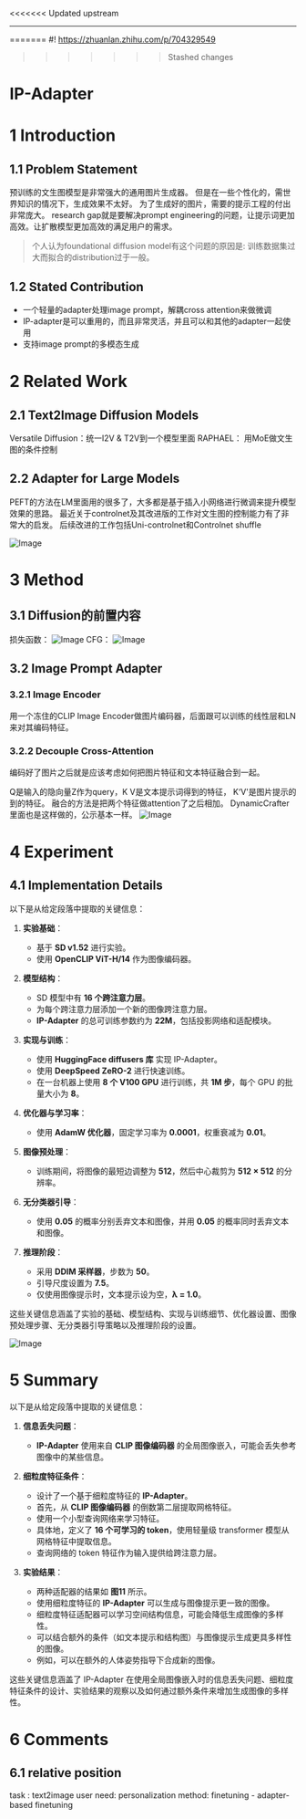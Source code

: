 <<<<<<< Updated upstream

---
=======
#! https://zhuanlan.zhihu.com/p/704329549
<!-- ---
>>>>>>> Stashed changes
Date: 2024-06-19
Title: IP-adapter
dg-publish: true
tags:
<<<<<<< Updated upstream
  - Diffusion 
  - Personalization
---

=======
  - Diffusion
  - Personalization
--- -->
>>>>>>> Stashed changes

# IP-Adapter
# 1 Introduction

## 1.1 Problem Statement
预训练的文生图模型是非常强大的通用图片生成器。 但是在一些个性化的，需世界知识的情况下，生成效果不太好。 为了生成好的图片，需要的提示工程的付出非常庞大。 research gap就是要解决prompt engineering的问题，让提示词更加高效。让扩散模型更加高效的满足用户的需求。 


> 个人认为foundational diffusion model有这个问题的原因是: 训练数据集过大而拟合的distribution过于一般。 


## 1.2 Stated Contribution

- 一个轻量的adapter处理image prompt，解耦cross attention来做微调
- IP-adapter是可以重用的，而且非常灵活，并且可以和其他的adapter一起使用
- 支持image prompt的多模态生成
# 2 Related Work

## 2.1 Text2Image Diffusion Models
Versatile Diffusion：统一I2V & T2V到一个模型里面
RAPHAEL： 用MoE做文生图的条件控制


## 2.2 Adapter for Large Models

PEFT的方法在LM里面用的很多了，大多都是基于插入小网络进行微调来提升模型效果的思路。 最近关于controlnet及其改进版的工作对文生图的控制能力有了非常大的启发。 后续改进的工作包括Uni-controlnet和Controlnet shuffle

![Image](https://pic4.zhimg.com/80/v2-debfd5b54c12486d19a9a25b20de8a4d.png)

# 3 Method

## 3.1 Diffusion的前置内容
损失函数：
![Image](https://pic4.zhimg.com/80/v2-606771b80835ff647d48c3289c6e43d4.png)
CFG：
![Image](https://pic4.zhimg.com/80/v2-c4e6c1d318d455c68dc98ea9889f7296.png)

## 3.2 Image Prompt Adapter

### 3.2.1 Image Encoder
用一个冻住的CLIP Image Encoder做图片编码器，后面跟可以训练的线性层和LN来对其编码特征。

### 3.2.2 Decouple Cross-Attention

编码好了图片之后就是应该考虑如何把图片特征和文本特征融合到一起。 

Q是输入的隐向量Z作为query，K V是文本提示词得到的特征， K‘V'是图片提示的到的特征。 融合的方法是把两个特征做attention了之后相加。 DynamicCrafter里面也是这样做的，公示基本一样。 
![Image](https://pic4.zhimg.com/80/v2-686e74a6c7c3205e79b789152baa1caf.png)

# 4 Experiment
## 4.1 Implementation Details 

以下是从给定段落中提取的关键信息：

1. **实验基础**：
   - 基于 **SD v1.52** 进行实验。
   - 使用 **OpenCLIP ViT-H/14** 作为图像编码器。

2. **模型结构**：
   - SD 模型中有 **16 个跨注意力层**。
   - 为每个跨注意力层添加一个新的图像跨注意力层。
   - **IP-Adapter** 的总可训练参数约为 **22M**，包括投影网络和适配模块。

3. **实现与训练**：
   - 使用 **HuggingFace diffusers 库** 实现 IP-Adapter。
   - 使用 **DeepSpeed ZeRO-2** 进行快速训练。
   - 在一台机器上使用 **8 个 V100 GPU** 进行训练，共 **1M 步**，每个 GPU 的批量大小为 **8**。

4. **优化器与学习率**：
   - 使用 **AdamW 优化器**，固定学习率为 **0.0001**，权重衰减为 **0.01**。

5. **图像预处理**：
   - 训练期间，将图像的最短边调整为 **512**，然后中心裁剪为 **512 × 512** 的分辨率。

6. **无分类器引导**：
   - 使用 **0.05** 的概率分别丢弃文本和图像，并用 **0.05** 的概率同时丢弃文本和图像。

7. **推理阶段**：
   - 采用 **DDIM 采样器**，步数为 **50**。
   - 引导尺度设置为 **7.5**。
   - 仅使用图像提示时，文本提示设为空，**λ = 1.0**。

这些关键信息涵盖了实验的基础、模型结构、实现与训练细节、优化器设置、图像预处理步骤、无分类器引导策略以及推理阶段的设置。

![Image](https://pic4.zhimg.com/80/v2-e4d0211e31604e0e063b5a84890b3485.png)

# 5 Summary
   
以下是从给定段落中提取的关键信息：

1. **信息丢失问题**：
   - **IP-Adapter** 使用来自 **CLIP 图像编码器** 的全局图像嵌入，可能会丢失参考图像中的某些信息。

2. **细粒度特征条件**：
   - 设计了一个基于细粒度特征的 **IP-Adapter**。
   - 首先，从 **CLIP 图像编码器** 的倒数第二层提取网格特征。
   - 使用一个小型查询网络来学习特征。
   - 具体地，定义了 **16 个可学习的 token**，使用轻量级 transformer 模型从网格特征中提取信息。
   - 查询网络的 token 特征作为输入提供给跨注意力层。

3. **实验结果**：
   - 两种适配器的结果如 **图11** 所示。
   - 使用细粒度特征的 **IP-Adapter** 可以生成与图像提示更一致的图像。
   - 细粒度特征适配器可以学习空间结构信息，可能会降低生成图像的多样性。
   - 可以结合额外的条件（如文本提示和结构图）与图像提示生成更具多样性的图像。
   - 例如，可以在额外的人体姿势指导下合成新的图像。

这些关键信息涵盖了 IP-Adapter 在使用全局图像嵌入时的信息丢失问题、细粒度特征条件的设计、实验结果的观察以及如何通过额外条件来增加生成图像的多样性。

# 6 Comments

## 6.1 relative position
task : text2image 
user need: personalization 
method: finetuning - adapter-based finetuning 
